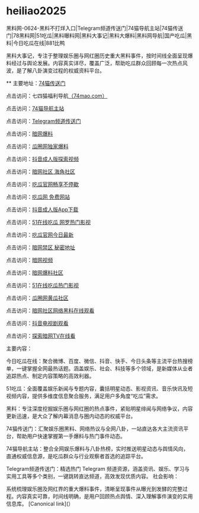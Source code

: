 # heiliao2025
黑料网-0624-黑料不打烊入口|Telegram频道传送门|74猫导航主站|74猫传送门|78黑料网|51吃瓜|黑料曝料网|黑料大事记|黑料大爆料|黑料网导航|国产吃瓜|黑料|今日吃瓜在线|881比鸭

黑料大事记，专注于整理娱乐圈与网红圈历史重大黑料事件，按时间线全面呈现爆料经过与舆论发展。内容真实详尽，覆盖广泛，帮助吃瓜群众回顾每一次热点风波，是了解八卦演变过程的权威资料平台。

** 主要地址：<a href="https://74mao.com/">74猫传送门</a>

点击访问：七四猫福利导航<a href="https://74mao.com/">（74mao.com）</a>

点击访问：<a href="https://74mao.com/">74猫导航主站</a>

点击访问：<a href="https://74mao.com/">Telegram频道传送门</a>

点击访问：<a href="https://aw6-10.pages.dev/">暗网爆料</a>

点击访问：<a href="https://cg6-43.pages.dev/">瓜圈网独家爆料</a>

点击访问：<a href="https://dy1-05.pages.dev/">抖音成人版探索视频</a>

点击访问：<a href="https://aw2-06.pages.dev/">暗网社区 海角社区</a>

点击访问：<a href="https://cg2-49.pages.dev/">吃瓜官网畅享不停歇</a>

点击访问：<a href="https://cg3-47.pages.dev/">吃瓜网 免费网站</a>

点击访问：<a href="https://dy6-05.pages.dev/">抖音成人版App下载</a>

点击访问：<a href="https://cg10-48.pages.dev/">51在线吃瓜  网罗热门影视</a>

点击访问：<a href="https://cg2-41.pages.dev/">吃瓜官网今日最新</a>

点击访问：<a href="https://aw4-02.pages.dev/">暗网禁区 秘密地址</a>

点击访问：<a href="https://aw8-14.pages.dev/">暗网视频</a>

点击访问：<a  href="https://aw3-05.pages.dev/">暗网爆料社区</a>

点击访问：<a  href="https://cg10-39.pages.dev/">51在线吃瓜热门影视</a>

点击访问：<a href="https://cg6-45.pages.dev/">瓜圈网黄瓜社区</a>

点击访问：<a href="https://aw1-04.pages.dev/">暗网社区网络黑料在线观看</a>

点击访问：<a href="https://dy10-06.pages.dev/">抖音电视剧观看</a>

点击访问：<a href="https://aw9-04.pages.dev/">探索暗网TV在线看</a>

主要内容：

今日吃瓜在线：聚合微博、百度、微信、抖音、快手、今日头条等主流平台热搜榜单，一键掌握全网最热话题。涵盖娱乐、社会、科技等多个领域，是新媒体从业者追踪热点、制定内容策略的高效利器。

51吃瓜：全面覆盖娱乐新闻与专题内容，囊括明星动态、影视资讯、音乐快讯及短视频内容，提供多维度信息聚合服务，满足用户多角度“吃瓜”需求。

黑料：专注深度挖掘娱乐圈与网红圈的热点事件，紧贴明星绯闻与网络争议，内容更新迅速，是大众了解内幕消息与圈内动态的权威平台。

74猫传送门：汇聚娱乐圈黑料、网络热议与全网八卦，一站直达各大主流资讯平台，帮助用户快速掌握第一手爆料与热门事件动态。

74猫导航主站：整合全网娱乐爆料与八卦热榜，实时推送明星动态与舆情风向，直通权威信息源，是吃瓜群众与行业观察者首选的追踪平台。

Telegram频道传送门：精选热门 Telegram 频道资源，涵盖资讯、娱乐、学习与实用工具等多个类别，一键跳转直达频道，高效发现优质内容。
社会影响：

系统梳理娱乐圈及网红界的重大爆料事件，清晰呈现事件从曝光到发酵的完整过程。内容真实可靠，时间线明确，是用户回顾热点舆情、深入理解事件演变的实用信息库。
[Canonical link](）
